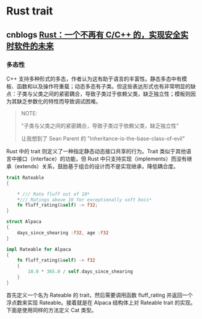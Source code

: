 # Rust trait

## cnblogs [Rust：一个不再有 C/C++ 的，实现安全实时软件的未来](https://www.cnblogs.com/dhcn/p/12344538.html)

### 多态性

C++ 支持多种形式的多态，作者认为这有助于语言的丰富性。静态多态中有模板、函数和以及操作符重载；动态多态有子类。但这些表达形式也有非常明显的缺点：子类与父类之间的紧密耦合，导致子类过于依赖父类，缺乏独立性；模板则因为其缺乏参数化的特性而导致调试困难。

> NOTE: 
>
> "子类与父类之间的紧密耦合，导致子类过于依赖父类，缺乏独立性"
>
> 让我想到了 Sean Parent 的 "Inheritance-is-the-base-class-of-evil"
>
> 

Rust 中的 trait 则定义了一种指定静态动态接口共享的行为。Trait 类似于其他语言中接口（interface）的功能，但 Rust 中只支持实现（implements）而没有继承（extends）关系，鼓励基于组合的设计而不是实现继承，降低耦合度。

```rust
trait Rateable
{

	* /// Rate fluff out of 10*
	*/// Ratings above 10 for exceptionally soft bois*
	fn fluff_rating(&self) -> f32;
}

struct Alpaca
{
	days_since_shearing :f32, age :f32
}

impl Rateable for Alpaca
{
	fn fluff_rating(&self) -> f32
	{
		10.0 * 365.0 / self.days_since_shearing
	}
}

```



首先定义一个名为 Rateable 的 trait，然后需要调用函数 fluff_rating 并返回一个浮点数来实现 Rateable。接着就是在 Alpaca 结构体上对 Rateable trait 的实现。下面是使用同样的方法定义 Cat 类型。